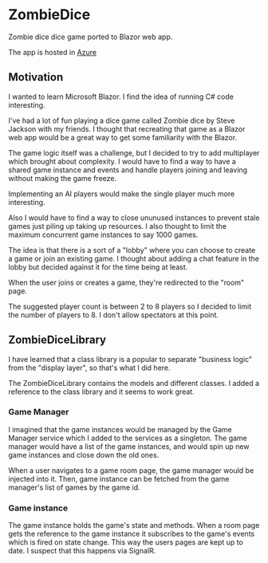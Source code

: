 # ZombieDice

Zombie dice dice game ported to Blazor web app.

The app is hosted in [Azure](https://zombiedice20230227014601.azurewebsites.net/)

## Motivation

I wanted to learn Microsoft Blazor. I find the idea of running C# code interesting.

I've had a lot of fun playing a dice game called Zombie dice by Steve Jackson with my friends. I thought that recreating that game as a Blazor web app would be a great way to get some familiarity with the Blazor.

The game logic itself was a challenge, but I decided to try to add multiplayer which brought about complexity. I would have to find a way to have a shared game instance and events and handle players joining and leaving without making the game freeze.

Implementing an AI players would make the single player much more interesting. 

Also I would have to find a way to close ununused instances to prevent stale games just piling up taking up resources. I also thought to limit the maximum concurrent game instances to say 1000 games.

The idea is that there is a sort of a "lobby" where you can choose to create a game or join an existing game. I thought about adding a chat feature in the lobby but decided against it for the time being at least.

When the user joins or creates a game, they're redirected to the "room" page.

The suggested player count is between 2 to 8 players so I decided to limit the number of players to 8. I don't allow spectators at this point.

## ZombieDiceLibrary

I have learned that a class library is a popular to separate "business logic" from the "display layer", so that's what I did here.

The ZombieDiceLibrary contains the models and different classes. I added a reference to the class library and it seems to work great.

### Game Manager

I imagined that the game instances would be managed by the Game Manager service which I added to the services as a singleton. The game manager would have a list of the game instances, and would spin up new game instances and close down the old ones.

When a user navigates to a game room page, the game manager would be injected into it. Then, game instance can be fetched from the game manager's list of games by the game id.

### Game instance

The game instance holds the game's state and methods. When a room page gets the reference to the game instance it subscribes to the game's events which is fired on state change. This way the users pages are kept up to date. I suspect that this happens via SignalR.
